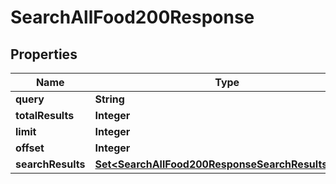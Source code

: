 

# SearchAllFood200Response



## Properties

| Name | Type | Description | Notes |
|------------ | ------------- | ------------- | -------------|
|**query** | **String** |  |  |
|**totalResults** | **Integer** |  |  |
|**limit** | **Integer** |  |  |
|**offset** | **Integer** |  |  |
|**searchResults** | [**Set&lt;SearchAllFood200ResponseSearchResultsInner&gt;**](SearchAllFood200ResponseSearchResultsInner.md) |  |  |



